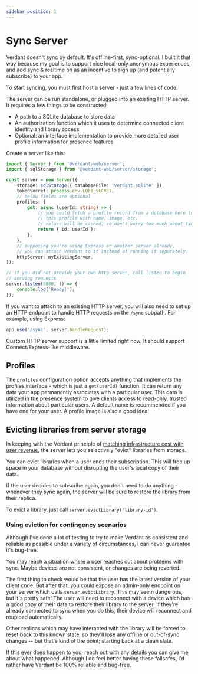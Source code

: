 ```yaml
---
sidebar_position: 1
---
```


# Sync Server

Verdant doesn't sync by default. It's offline-first, sync-optional. I built it that way because my goal is to support nice local-only anonymous experiences, and add sync & realtime on as an incentive to sign up (and potentially subscribe) to your app.

To start syncing, you must first host a server - just a few lines of code.

The server can be run standalone, or plugged into an existing HTTP server. It requires a few things to be constructed:

- A path to a SQLite database to store data
- An authorization function which it uses to determine connected client identity and library access
- Optional: an interface implementation to provide more detailed user profile information for presence features

Create a server like this:

```ts
import { Server } from '@verdant-web/server';
import { sqlStorage } from '@verdant-web/server/storage';

const server = new Server({
	storage: sqlStorage({ databaseFile: 'verdant.sqlite' }),
	tokenSecret: process.env.LOFI_SECRET,
	// below fields are optional
	profiles: {
		get: async (userId: string) => {
			// you could fetch a profile record from a database here to augment
			// this profile with name, image, etc.
			// values will be cached, so don't worry too much about timing.
			return { id: userId };
		},
	},
	// supposing you're using Express or another server already,
	// you can attach Verdant to it instead of running it separately.
	httpServer: myExistingServer,
});

// if you did not provide your own http server, call listen to begin
// serving requests
server.listen(8080, () => {
	console.log('Ready!');
});
```

If you want to attach to an existing HTTP server, you will also need to set up an HTTP endpoint to handle HTTP requests on the `/sync` subpath. For example, using Express:

```ts
app.use('/sync', server.handleRequest);
```

Custom HTTP server support is a little limited right now. It should support Connect/Express-like middleware.

## Profiles

The `profiles` configuration option accepts anything that implements the profiles interface - which is just a `get(userId)` function. It can return any data your app permanently associates with a particular user. This data is utilized in the [presence](./presence) system to give clients access to read-only, trusted information about particular users. A default name is recommended if you have one for your user. A profile image is also a good idea!

## Evicting libraries from server storage

In keeping with the Verdant principle of [matching infrastructure cost with user revenue](../manifesto), the server lets you selectively "evict" libraries from storage.

You can evict libraries when a user ends their subscription. This will free up space in your database without disrupting the user's local copy of their data.

If the user decides to subscribe again, you don't need to do anything - whenever they sync again, the server will be sure to restore the library from their replica.

To evict a library, just call `server.evictLibrary('library-id')`.

### Using eviction for contingency scenarios

Although I've done a lot of testing to try to make Verdant as consistent and reliable as possible under a variety of circumstances, I can never guarantee it's bug-free.

You may reach a situation where a user reaches out about problems with sync. Maybe devices are not consistent, or changes are being reverted.

The first thing to check would be that the user has the latest version of your client code. But after that, you could expose an admin-only endpoint on your server which calls `server.evictLibrary`. This may seem dangerous, but it's pretty safe! The user will need to reconnect with a device which has a good copy of their data to restore their library to the server. If they're already connected to sync when you do this, their device will reconnect and reupload automatically.

Other replicas which may have interacted with the library will be forced to reset back to this known state, so they'll lose any offline or out-of-sync changes -- but that's kind of the point; starting back at a clean slate.

If this ever does happen to you, reach out with any details you can give me about what happened. Although I do feel better having these failsafes, I'd rather have Verdant be 100% reliable and bug-free.
